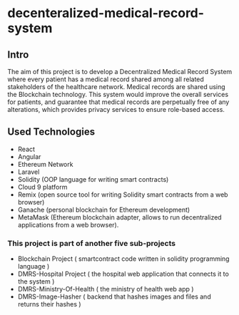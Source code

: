 # decenteralized-medical-record-system

## Intro 
The aim of this project is to develop a Decentralized Medical Record System where every patient has a medical record shared among all related stakeholders of the healthcare network. Medical records are shared using the Blockchain technology. This system would improve the overall services for patients, and guarantee that medical records are perpetually free of any alterations, which provides privacy services to ensure role-based access.

## Used Technologies
- React 
- Angular 
- Ethereum Network
- Laravel 
- Solidity (OOP language for writing smart contracts)
- Cloud 9 platform
- Remix (open source tool for writing Solidity smart contracts from a web browser)
- Ganache (personal blockchain for Ethereum development)
- MetaMask (Ethereum blockchain adapter, allows to run decentralized applications from a web browser).

### This project is part of another five sub-projects
- Blockchain Project ( smartcontract code written in solidity programming language ) 
- DMRS-Hospital Project ( the hospital web application that connects it to the system )
- DMRS-Ministry-Of-Health ( the ministry of health web app )
- DMRS-Image-Hasher ( backend that hashes images and files and returns their hashes ) 






